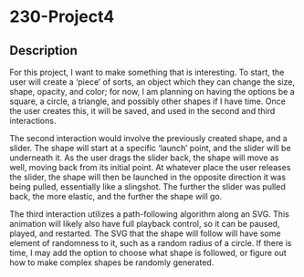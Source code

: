 # 230-Project4
## Description 
For this project, I want to make something that is interesting. To start, the user will create a ‘piece’ of sorts, an object which they can change the size, shape, opacity, and color; for now, I am planning on having the options be a square, a circle, a triangle, and possibly other shapes if I have time. Once the user creates this, it will be saved, and used in the second and third interactions. 

The second interaction would involve the previously created shape, and a slider. The shape will start at a specific ‘launch’ point, and the slider will be underneath it. As the user drags the slider back, the shape will move as well, moving back from its initial point. At whatever place the user releases the slider, the shape will then be launched in the opposite direction it was being pulled, essentially like a slingshot. The further the slider was pulled back, the more elastic, and the further the shape will go. 

The third interaction utilizes a path-following algorithm along an SVG. This animation will likely also have full playback control, so it can be paused, played, and restarted. The SVG that the shape will follow will have some element of randomness to it, such as a random radius of a circle. If there is time, I may add the option to choose what shape is followed, or figure out how to make complex shapes be randomly generated.  
